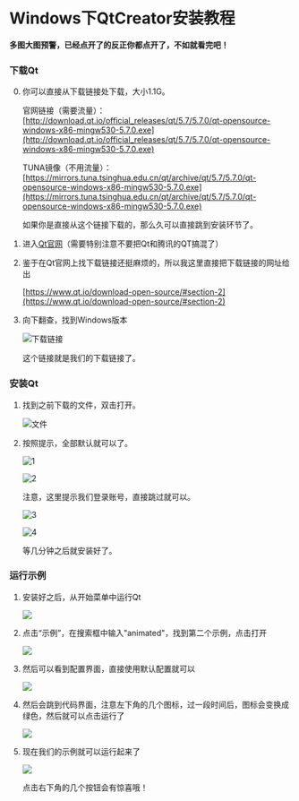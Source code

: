 # Windows下QtCreator安装教程

**多图大图预警，已经点开了的反正你都点开了，不如就看完吧！**

### 下载Qt

0. 你可以直接从下载链接处下载，大小1.1G。

    官网链接（需要流量）：[http://download.qt.io/official_releases/qt/5.7/5.7.0/qt-opensource-windows-x86-mingw530-5.7.0.exe](http://download.qt.io/official_releases/qt/5.7/5.7.0/qt-opensource-windows-x86-mingw530-5.7.0.exe)

    TUNA镜像（不用流量）：[https://mirrors.tuna.tsinghua.edu.cn/qt/archive/qt/5.7/5.7.0/qt-opensource-windows-x86-mingw530-5.7.0.exe](https://mirrors.tuna.tsinghua.edu.cn/qt/archive/qt/5.7/5.7.0/qt-opensource-windows-x86-mingw530-5.7.0.exe)

    如果你是直接从这个链接下载的，那么久可以直接跳到安装环节了。

1. 进入[Qt官网](https://www.qt.io/)（需要特别注意不要把Qt和腾讯的QT搞混了）

1. 鉴于在Qt官网上找下载链接还挺麻烦的，所以我这里直接把下载链接的网址给出

    [https://www.qt.io/download-open-source/#section-2](https://www.qt.io/download-open-source/#section-2)

1. 向下翻查，找到Windows版本

    ![下载链接](images/download.png)

    这个链接就是我们的下载链接了。

### 安装Qt

1. 找到之前下载的文件，双击打开。

    ![文件](images/file.png)

1. 按照提示，全部默认就可以了。

    ![1](images/install1.png)

    ![2](images/install2.png)

    注意，这里提示我们登录账号，直接跳过就可以。

    ![3](images/install3.png)

    ![4](images/install4.png)

    等几分钟之后就安装好了。

### 运行示例

1. 安装好之后，从开始菜单中运行Qt

    ![](images/software.png)

1. 点击“示例”，在搜索框中输入"animated"，找到第二个示例，点击打开

    ![](images/examples.png)

1. 然后可以看到配置界面，直接使用默认配置就可以

    ![](images/config.png)

1. 然后会跳到代码界面，注意左下角的几个图标，过一段时间后，图标会变换成绿色，然后就可以点击运行了

    ![](images/source.png)

1. 现在我们的示例就可以运行起来了

    ![](images/run.png)

    点击右下角的几个按钮会有惊喜哦！
